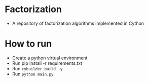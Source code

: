 # Factorization
- A repository of factorization algorithms implemented in Cython

# How to run
- Create a python virtual environment
- Run pip install -r requirements.txt
- Run `cybuilder build -y`
- Run `python main.py`